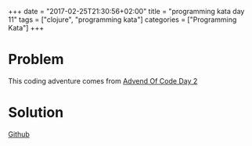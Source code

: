 +++
date = "2017-02-25T21:30:56+02:00"
title = "programming kata day 11"
tags = ["clojure", "programming kata"]
categories = ["Programming Kata"]
+++

# Problem

This coding adventure comes from [Advend Of Code Day 2](http://adventofcode.com/2016/day/2)

# Solution

[Github](https://github.com/lvguowei/advent-of-code/tree/master/day2)
